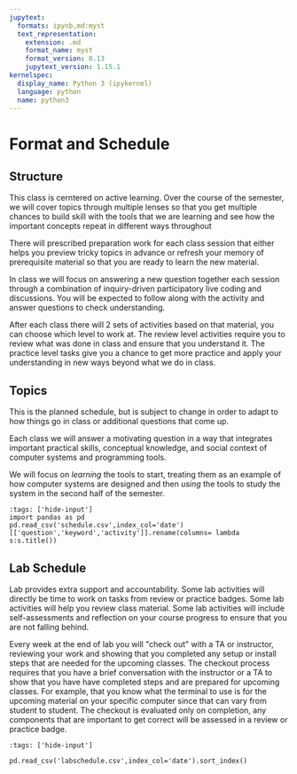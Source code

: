 ```yaml
---
jupytext:
  formats: ipynb,md:myst
  text_representation:
    extension: .md
    format_name: myst
    format_version: 0.13
    jupytext_version: 1.15.1
kernelspec:
  display_name: Python 3 (ipykernel)
  language: python
  name: python3
---
```


# Format and Schedule

## Structure

This class is cerntered on active learning.  Over the course of the semester, we will cover topics through multiple lenses so that you get multiple chances to build skill with the tools that we are learning and see how the important concepts repeat in different ways throughout

There will prescribed preparation work for each class session that either helps you preview tricky topics in advance or refresh your memory of prerequisite material so that you are ready to learn the new material.  

In class we will focus on answering a new question together each session through a combination of inquiry-driven participatory live coding and discussions. You will be expected to follow along with the activity and answer questions to check understanding.  

After each class there will 2 sets of activities based on that material, you can choose which level to work at.  The review level activities require you to review what was done in class and ensure that you understand it.  The practice level tasks give you a chance to get more practice and apply your understanding in new ways beyond what we do in class.  




## Topics

This is the planned schedule, but is subject to change in order to adapt to how things go in class or additional questions that come up. 

Each class we will answer a motivating question in a way that integrates important practical skills, conceptual knowledge, and social context of computer systems and programming tools.  

We will focus on *learning* the tools to start, treating them as an example of how computer systems are designed and then *using* the tools to study the system in the second half of the semester. 

```{code-cell} ipython
:tags: ['hide-input']
import pandas as pd
pd.read_csv('schedule.csv',index_col='date')[['question','keyword','activity']].rename(columns= lambda s:s.title())
```

##  Lab Schedule

Lab provides extra support and accountability.  Some lab activities will directly be time to work on tasks from review or practice badges.  Some lab activities will help you review class material. Some lab activities will include self-assessments and reflection on your course progress to ensure that you are not falling behind.  

Every week at the end of lab you will "check out" with a TA or instructor, reviewing your work and showing that you completed any setup or install steps that are needed for the upcoming classes. The checkout process requires that you have a brief conversation with the instructor or a TA to show that you have have completed steps and are prepared for upcoming classes. For example, that you know what the terminal to use is for the upcoming material on your specific computer since that can vary from student to student. The checkout is evaluated only on completion, any components that are important to get correct will be assessed in a review or practice badge. 

```{code-cell} ipython
:tags: ['hide-input']

pd.read_csv('labschedule.csv',index_col='date').sort_index()
```
